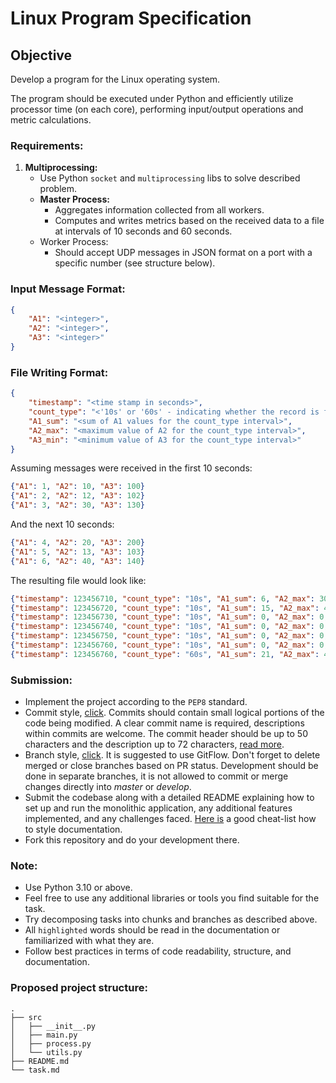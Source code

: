 # Linux Program Specification


## Objective
Develop a program for the Linux operating system.

The program should be executed under Python and efficiently utilize processor time (on each core), performing input/output operations and metric calculations.


### Requirements:
1. **Multiprocessing:**
    - Use Python `socket` and `multiprocessing` libs to solve described problem.
    - **Master Process:**
      + Aggregates information collected from all workers.
      + Computes and writes metrics based on the received data to a file at intervals of 10 seconds and 60 seconds.
    - Worker Process:
      + Should accept UDP messages in JSON format on a port with a specific number (see structure below).


### Input Message Format:
```json
{
    "A1": "<integer>",
    "A2": "<integer>",
    "A3": "<integer>"
}
```


### File Writing Format:
```json
{
    "timestamp": "<time stamp in seconds>",
    "count_type": "<'10s' or '60s' - indicating whether the record is for 10 or 60 seconds, respectively>",
    "A1_sum": "<sum of A1 values for the count_type interval>",
    "A2_max": "<maximum value of A2 for the count_type interval>",
    "A3_min": "<minimum value of A3 for the count_type interval>"
}
```

Assuming messages were received in the first 10 seconds:
```json
{"A1": 1, "A2": 10, "A3": 100}
{"A1": 2, "A2": 12, "A3": 102}
{"A1": 3, "A2": 30, "A3": 130}
```

And the next 10 seconds:
```json
{"A1": 4, "A2": 20, "A3": 200}
{"A1": 5, "A2": 13, "A3": 103}
{"A1": 6, "A2": 40, "A3": 140}
```

The resulting file would look like:
```json
{"timestamp": 123456710, "count_type": "10s", "A1_sum": 6, "A2_max": 30, "A3_min": 100}
{"timestamp": 123456720, "count_type": "10s", "A1_sum": 15, "A2_max": 40, "A3_min": 103}
{"timestamp": 123456730, "count_type": "10s", "A1_sum": 0, "A2_max": 0, "A3_min": 0}
{"timestamp": 123456740, "count_type": "10s", "A1_sum": 0, "A2_max": 0, "A3_min": 0}
{"timestamp": 123456750, "count_type": "10s", "A1_sum": 0, "A2_max": 0, "A3_min": 0}
{"timestamp": 123456760, "count_type": "10s", "A1_sum": 0, "A2_max": 0, "A3_min": 0}
{"timestamp": 123456760, "count_type": "60s", "A1_sum": 21, "A2_max": 40, "A3_min": 100}
```


### Submission:
- Implement the project according to the `PEP8` standard.
- Commit style, [click](https://www.freecodecamp.org/news/how-to-write-better-git-commit-messages/). Commits should contain small logical portions of the code being modified. A clear commit name is required, descriptions within commits are welcome. The commit header should be up to 50 characters and the description up to 72 characters, [read more](https://stackoverflow.com/questions/2290016/git-commit-messages-50-72-formatting).
- Branch style, [click](https://medium.com/@patrickporto/4-branching-workflows-for-git-30d0aaee7bf#:~:text=own%20development%20cycle.-,Git%20Flow,-The%20Git%20Flow). It is suggested to use GitFlow. Don't forget to delete merged or close branches based on PR status. Development should be done in separate branches, it is not allowed to commit or merge changes directly into _master_ or _develop_.
- Submit the codebase along with a detailed README explaining how to set up and run the monolithic application, any additional features implemented, and any challenges faced. [Here is](https://docs.github.com/en/get-started/writing-on-github/getting-started-with-writing-and-formatting-on-github/basic-writing-and-formatting-syntax) a good cheat-list how to style documentation.
- Fork this repository and do your development there.


### Note:
- Use Python 3.10 or above.
- Feel free to use any additional libraries or tools you find suitable for the task.
- Try decomposing tasks into chunks and branches as described above.
- All `highlighted` words should be read in the documentation or familiarized with what they are.
- Follow best practices in terms of code readability, structure, and documentation.


### Proposed project structure:
```
.
├── src
│   ├── __init__.py
│   ├── main.py
│   ├── process.py
│   └── utils.py
├── README.md
└── task.md
```
